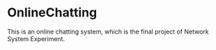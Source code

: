 # OnlineChatting
This is an online chatting system, which is the final project of Network System Experiment.
